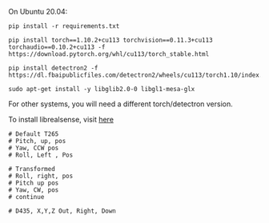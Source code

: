
On Ubuntu 20.04:
```
pip install -r requirements.txt

pip install torch==1.10.2+cu113 torchvision==0.11.3+cu113 torchaudio==0.10.2+cu113 -f https://download.pytorch.org/whl/cu113/torch_stable.html

pip install detectron2 -f https://dl.fbaipublicfiles.com/detectron2/wheels/cu113/torch1.10/index.html

sudo apt-get install -y libglib2.0-0 libgl1-mesa-glx
```

For other systems, you will need a different torch/detectron version.

To install librealsense, visit [here](https://github.com/IntelRealSense/librealsense/blob/master/doc/distribution_linux.md)


```
# Default T265
# Pitch, up, pos
# Yaw, CCW pos
# Roll, Left , Pos

# Transformed
# Roll, right, pos
# Pitch up pos
# Yaw, CW, pos
# continue

# D435, X,Y,Z Out, Right, Down
```
